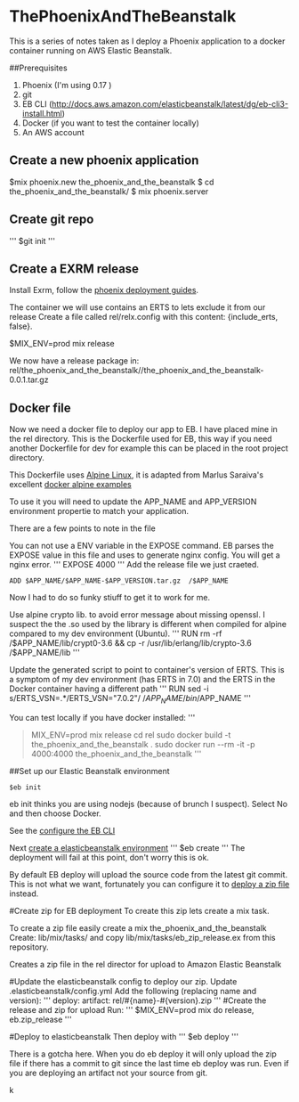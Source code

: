 # ThePhoenixAndTheBeanstalk

This is a series of  notes taken as I deploy a Phoenix application to a docker container running on AWS Elastic Beanstalk.


##Prerequisites
  1. Phoenix (I'm using 0.17 )
  2. git
  3. EB CLI (http://docs.aws.amazon.com/elasticbeanstalk/latest/dg/eb-cli3-install.html)
  4. Docker (if you  want to test the container locally)
  5. An  AWS  account

## Create a  new  phoenix application

$mix phoenix.new the_phoenix_and_the_beanstalk
$ cd  the_phoenix_and_the_beanstalk/
$ mix phoenix.server

## Create  git  repo

'''
$git  init
'''

## Create a  EXRM release

Install Exrm, follow the [phoenix  deployment guides](http://www.phoenixframework.org/docs/advanced-deployment).

The container  we will use contains an ERTS  to  lets  exclude  it from our release
Create a file called rel/relx.config with this content: {include_erts, false}.

$MIX_ENV=prod mix  release

We now have a release package in:
rel/the_phoenix_and_the_beanstalk//the_phoenix_and_the_beanstalk-0.0.1.tar.gz

## Docker file
Now we  need  a  docker  file  to  deploy  our  app  to  EB.  I have placed mine in the  rel directory. This is the  Dockerfile  used for  EB,  this  way if  you need  another Dockerfile for dev  for  example this can be placed  in the root project directory.

This Dockerfile uses [Alpine Linux](http://alpinelinux.org/),  it  is  adapted  from Marlus Saraiva's  excellent [docker alpine  examples](https://github.com/msaraiva/docker-alpine-examples/tree/master/hello_phoenix)

To  use it you  will  need  to update the  APP_NAME  and APP_VERSION environment propertie to  match  your application.

There are  a  few points  to  note  in the file

You can not use a ENV variable in  the EXPOSE command. EB parses the  EXPOSE  value  in this file and  uses  to generate  nginx config. You will get  a  nginx  error.
'''
EXPOSE 4000
'''
Add the release file  we just craeted.
```
ADD $APP_NAME/$APP_NAME-$APP_VERSION.tar.gz  /$APP_NAME
```

Now I  had  to  do  so  funky stiuff  to  get it to  work for  me.

Use alpine crypto lib. to avoid error message about  missing openssl. I  suspect the the .so  used  by  the library is different when compiled for alpine  compared  to my dev  environment  (Ubuntu).
'''
RUN rm -rf  /$APP_NAME/lib/crypt0-3.6  && cp  -r  /usr/lib/erlang/lib/crypto-3.6 /$APP_NAME/lib
'''

Update the  generated script  to point  to container's  version of  ERTS. This  is  a symptom  of my dev  environment  (has ERTS  in 7.0)  and  the ERTS in  the Docker  container  having a  different path
'''
RUN sed -i s/ERTS_VSN=.\*/ERTS_VSN=\"7.0.2\"/   /$APP_NAME/bin/$APP_NAME
'''

You can test locally if you have  docker installed:
'''
>MIX_ENV=prod mix release
>cd  rel
>sudo docker build -t the_phoenix_and_the_beanstalk  .
>sudo docker run --rm -it -p 4000:4000  the_phoenix_and_the_beanstalk
'''

##Set up  our  Elastic Beanstalk environment

```
$eb init
```
eb init thinks you are using nodejs (because of brunch I suspect). Select No and then choose Docker.

See the [configure  the  EB CLI](http://docs.aws.amazon.com/elasticbeanstalk/latest/dg/eb-cli3-configuration.html)


Next [create  a elasticbeanstalk environment](http://docs.aws.amazon.com/elasticbeanstalk/latest/dg/eb-cli3-getting-started.html#ebcli3-basics)
'''
$eb create
'''
The deployment will fail  at  this  point,  don't  worry this is ok.  

By  default  EB  deploy will upload  the  source  code  from the latest  git  commit. This is not what we want,  fortunately  you can configure it  to  [deploy a  zip  file](http://docs.aws.amazon.com/elasticbeanstalk/latest/dg/eb-cli3-configuration.html#eb-cli3-artifact) instead.

#Create zip for EB  deployment
To create this  zip  lets  create  a  mix  task.

To create a  zip  file  easily create a  mix  the_phoenix_and_the_beanstalk
Create:  lib/mix/tasks/
and  copy lib/mix/tasks/eb_zip_release.ex from this  repository.

Creates  a  zip file  in  the  rel director for  upload to  Amazon Elastic Beanstalk

#Update the elasticbeanstalk config to deploy our zip.
Update  .elasticbeanstalk/config.yml
Add the  following (replacing  name  and  version):
'''
deploy:
  artifact: rel/#{name}-#{version}.zip
'''
#Create  the release and  zip  for  upload
Run:
'''
$MIX_ENV=prod mix do  release, eb.zip_release
'''

#Deploy to  elasticbeanstalk
Then deploy with
'''
$eb  deploy
'''

There is a  gotcha here. When  you do eb deploy it will only  upload  the zip file if there  has a commit to git since the last time eb  deploy was run. Even if you  are deploying an  artifact not your source from  git. 





k
